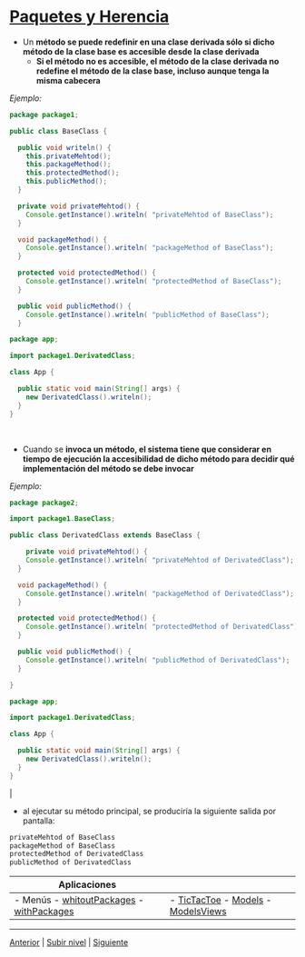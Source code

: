 # [Paquetes y Herencia](README.md)


* Un **método se puede redefinir en una clase derivada sólo si dicho método de la clase base es accesible desde la clase derivada**
	+ **Si el método no es accesible, el método de la clase derivada no redefine el método de la clase base, incluso aunque tenga la misma cabecera**

*Ejemplo:*

```java
package package1;

public class BaseClass {

  public void writeln() {
    this.privateMehtod();
    this.packageMethod();
    this.protectedMethod();
    this.publicMethod();
  }

  private void privateMehtod() {
    Console.getInstance().writeln( "privateMehtod of BaseClass");
  }

  void packageMethod() {
    Console.getInstance().writeln( "packageMethod of BaseClass");
  }

  protected void protectedMethod() {
    Console.getInstance().writeln( "protectedMethod of BaseClass");
  }

  public void publicMethod() {
    Console.getInstance().writeln( "publicMethod of BaseClass");
  }
```

```java
package app;

import package1.DerivatedClass;

class App {

  public static void main(String[] args) {
    new DerivatedClass().writeln();
  }
}
```

<br>

* Cuando se **invoca un método, el sistema tiene que considerar en tiempo de ejecución la accesibilidad de dicho método para decidir qué implementación del método se debe invocar**

*Ejemplo:* 


```java
package package2;

import package1.BaseClass;

public class DerivatedClass extends BaseClass {

    private void privateMehtod() {
    Console.getInstance().writeln( "privateMehtod of DerivatedClass");
  }

  void packageMethod() {
    Console.getInstance().writeln( "packageMethod of DerivatedClass");
  }

  protected void protectedMethod() {
    Console.getInstance().writeln( "protectedMethod of DerivatedClass");
  }

  public void publicMethod() {
    Console.getInstance().writeln( "publicMethod of DerivatedClass");
  }

}
```

```java
package app;

import package1.DerivatedClass;

class App {

  public static void main(String[] args) {
    new DerivatedClass().writeln();
  }
}
```
 | 
* al ejecutar su método principal, se produciría la siguiente salida por pantalla:


```java
privateMehtod of BaseClass
packageMethod of BaseClass
protectedMethod of DerivatedClass
publicMethod of DerivatedClass
```

| Aplicaciones |  |
| --- |--- |
| - Menús - [whitoutPackages](https://github.com/USantaTecla-tech-java/src/tree/main/src/main/java/es/usantatecla/aX_menu/a4_extends/a4_modelDynamicMenu) - [withPackages](https://github.com/USantaTecla-tech-java/src/tree/main/src/main/java/es/usantatecla/aX_menu/a5_package) | -  [TicTacToe](https://github.com/USantaTecla-0-domains/game-ticTacToe/tree/master/1.0.basic) - [Models](https://github.com/USantaTecla-tech-java/game-ticTacToe/tree/master/domainModel/basic/src/main/java/usantatecla) - [ModelsViews](https://github.com/USantaTecla-tech-java/game-ticTacToe/tree/master/documentView/basic/src/main/java/usantatecla)



---

[Anterior](../u4memberVisibility/README.md) | [Subir nivel](../README.md) | [Siguiente](../u6j2seApi/README.md)
